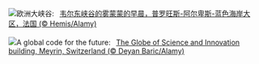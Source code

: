 ![](https://www.bing.com/th?id=OHR.GrandCanyonVerdon_ZH-CN6025902720_UHD.jpg&w=1000)欧洲大峡谷:&nbsp;&ensp;[韦尔东峡谷的雾蒙蒙的早晨，普罗旺斯-阿尔卑斯-蓝色海岸大区，法国 (© Hemis/Alamy)](https://www.bing.com/th?id=OHR.GrandCanyonVerdon_ZH-CN6025902720_UHD.jpg)
<br><br/>
![](https://www.bing.com/th?id=OHR.CERNCenter_EN-US9854867489_UHD.jpg&w=1000)A global code for the future:&nbsp;&ensp;[The Globe of Science and Innovation building, Meyrin, Switzerland (© Deyan Baric/Alamy)](https://www.bing.com/th?id=OHR.CERNCenter_EN-US9854867489_UHD.jpg)
<br><br/>
